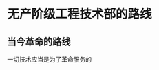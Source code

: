 # 无产阶级工程技术部的路线
## 当今革命的路线
一切技术应当是为了革命服务的
<!--stackedit_data:
eyJoaXN0b3J5IjpbLTE5ODc4MjgzMDFdfQ==
-->